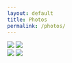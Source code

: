 ```yaml
---
layout: default
title: Photos
permalink: /photos/
---
```


<div class="row">
  <div class="column">
    <img src="{{ "/assets/img/kissing.jpg" | relative_url }}">
    <img src="{{ "/assets/img/looking-at-camera.jpg" | relative_url }}">
  </div>
  <div class="column">
    <img src="{{ "/assets/img/looking-at-eachother.jpg" | relative_url }}">
    <img src="{{ "/assets/img/meadow-walking.jpg" | relative_url }}">
  </div>
</div>
